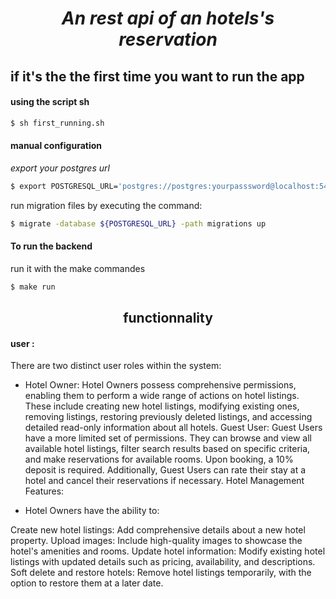 <h1 align="center"> <i>An rest api of an hotels's reservation </i></h1>

## if it's the the first time you want to run the app

#### using the script sh

```bash
$ sh first_running.sh
```

#### manual configuration

<i> export your postgres url </i>

```bash
$ export POSTGRESQL_URL='postgres://postgres:yourpasssword@localhost:5432/the_name_of_the_db?sslmode=disable'
```

<p>  run migration files by executing the command: </p>

```bash
$ migrate -database ${POSTGRESQL_URL} -path migrations up
```

#### To run the backend

<p> run it with the make commandes </p>

```bash
$ make run
```

<h2 align="center"> functionnality </h2>

#### user :

There are two distinct user roles within the system:

- Hotel Owner: Hotel Owners possess comprehensive permissions, enabling them to perform a wide range of actions on hotel listings. These include creating new hotel listings, modifying existing ones, removing listings, restoring previously deleted listings, and accessing detailed read-only information about all hotels.
Guest User: Guest Users have a more limited set of permissions. They can browse and view all available hotel listings, filter search results based on specific criteria, and make reservations for available rooms. Upon booking, a 10% deposit is required. Additionally, Guest Users can rate their stay at a hotel and cancel their reservations if necessary.
Hotel Management Features:

- Hotel Owners have the ability to:

Create new hotel listings: Add comprehensive details about a new hotel property.
Upload images: Include high-quality images to showcase the hotel's amenities and rooms.
Update hotel information: Modify existing hotel listings with updated details such as pricing, availability, and descriptions.
Soft delete and restore hotels: Remove hotel listings temporarily, with the option to restore them at a later date.
